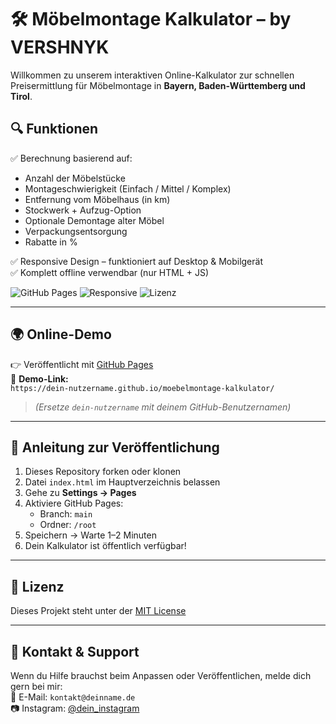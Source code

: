 # 🛠️ Möbelmontage Kalkulator – by VERSHNYK

Willkommen zu unserem interaktiven Online-Kalkulator zur schnellen Preisermittlung für Möbelmontage in **Bayern, Baden-Württemberg und Tirol**.

## 🔍 Funktionen

✅ Berechnung basierend auf:

- Anzahl der Möbelstücke
- Montageschwierigkeit (Einfach / Mittel / Komplex)
- Entfernung vom Möbelhaus (in km)
- Stockwerk + Aufzug-Option
- Optionale Demontage alter Möbel
- Verpackungsentsorgung
- Rabatte in %

✅ Responsive Design – funktioniert auf Desktop & Mobilgerät  
✅ Komplett offline verwendbar (nur HTML + JS)

![GitHub Pages](https://img.shields.io/badge/online--demo-live-brightgreen)
![Responsive](https://img.shields.io/badge/responsive-yes-blue)
![Lizenz](https://img.shields.io/badge/license-MIT-lightgrey)

---

## 🌍 Online-Demo

👉 Veröffentlicht mit [GitHub Pages](https://pages.github.com/)  
🔗 **Demo-Link:**  
`https://dein-nutzername.github.io/moebelmontage-kalkulator/`

> *(Ersetze `dein-nutzername` mit deinem GitHub-Benutzernamen)*

---

## 🚀 Anleitung zur Veröffentlichung

1. Dieses Repository forken oder klonen
2. Datei `index.html` im Hauptverzeichnis belassen
3. Gehe zu **Settings → Pages**
4. Aktiviere GitHub Pages:
   - Branch: `main`
   - Ordner: `/root`
5. Speichern → Warte 1–2 Minuten
6. Dein Kalkulator ist öffentlich verfügbar!

---

## 📄 Lizenz

Dieses Projekt steht unter der [MIT License](LICENSE)

---

## 🙋 Kontakt & Support

Wenn du Hilfe brauchst beim Anpassen oder Veröffentlichen, melde dich gern bei mir:  
📩 E-Mail: `kontakt@deinname.de`  
📷 Instagram: [@dein_instagram](https://instagram.com/dein_instagram)